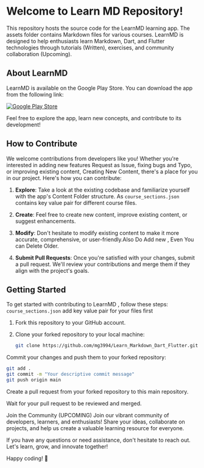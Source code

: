 # Welcome to Learn MD Repository!

This repository hosts the source code for the LearnMD learning app. The assets folder contains Markdown files for various courses. LearnMD is designed to help enthusiasts learn Markdown, Dart, and Flutter technologies through tutorials (Written), exercises, and community collaboration (Upcoming).

## About LearnMD 

LearnMD is available on the Google Play Store. You can download the app from the following link:

[![Google Play Store](https://play.google.com/intl/en_us/badges/images/generic/en_badge_web_generic.png)](https://play.google.com/store/apps/details?id=com.antinna.learnmd)

Feel free to explore the app, learn new concepts, and contribute to its development!

## How to Contribute

We welcome contributions from developers like you! Whether you're interested in adding new features Request as Issue, fixing bugs and Typo, or improving existing content, Creating New Content, there's a place for you in our project. Here's how you can contribute:

1. **Explore**: Take a look at the existing codebase and familiarize yourself with the app's Content Folder structure. As `course_sections.json` contains key value pair for different course files.

2. **Create**: Feel free to create new content, improve existing content, or suggest enhancements.

3. **Modify**: Don't hesitate to modify existing content to make it more accurate, comprehensive, or user-friendly.Also Do Add new , Even You can Delete Older.

4. **Submit Pull Requests**: Once you're satisfied with your changes, submit a pull request. We'll review your contributions and merge them if they align with the project's goals.

## Getting Started

To get started with contributing to LearnMD , follow these steps:
<br>
`course_sections.json` add key value pair for your files first <br>

1. Fork this repository to your GitHub account.

2. Clone your forked repository to your local machine:

   ```bash
   git clone https://github.com/mg3994/Learn_Markdown_Dart_Flutter.git
   ```
   

Commit your changes and push them to your forked repository:
```bash
git add .
git commit -m "Your descriptive commit message"
git push origin main

```

Create a pull request from your forked repository to this main repository.

Wait for your pull request to be reviewed and merged.

Join the Community (UPCOMING)
Join our vibrant community of developers, learners, and enthusiasts! Share your ideas, collaborate on projects, and help us create a valuable learning resource for everyone.

If you have any questions or need assistance, don't hesitate to reach out. Let's learn, grow, and innovate together!

Happy coding! 🚀
